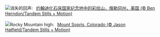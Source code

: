 ![](https://www.bing.com/th?id=OHR.JohnDayFossil_ZH-CN6265838332_UHD.jpg&w=1000)消失的回声:&nbsp;&ensp;[约翰迪化石床国家纪念地中的彩绘山，俄勒冈州，美国 (© Ben Herndon/Tandem Stills + Motion)](https://www.bing.com/th?id=OHR.JohnDayFossil_ZH-CN6265838332_UHD.jpg)
<br><br/>
![](https://www.bing.com/th?id=OHR.SoprisSunrise_EN-US9658915846_UHD.jpg&w=1000)Rocky Mountain high:&nbsp;&ensp;[Mount Sopris, Colorado (© Jason Hatfield/Tandem Stills + Motion)](https://www.bing.com/th?id=OHR.SoprisSunrise_EN-US9658915846_UHD.jpg)
<br><br/>
